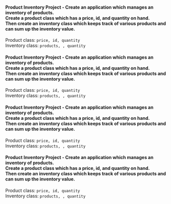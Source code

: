 ﻿<h4>Product Inventory Project - Create an application which manages an inventory of products. <br/> 
    Create a product class which has a price, id, and quantity on hand. <br/>
     Then create an inventory class which keeps track of various products and can sum up the inventory value.</h4>

Product class: `
price, id, quantity
`<br/>Inventory class: `
products, , quantity
`<h4>Product Inventory Project - Create an application which manages an inventory of products. <br/> 
    Create a product class which has a price, id, and quantity on hand. <br/>
     Then create an inventory class which keeps track of various products and can sum up the inventory value.</h4>

Product class: `
price, id, quantity
`<br/>Inventory class: `
products, , quantity
`<h4>Product Inventory Project - Create an application which manages an inventory of products. <br/> 
    Create a product class which has a price, id, and quantity on hand. <br/>
     Then create an inventory class which keeps track of various products and can sum up the inventory value.</h4>

Product class: `
price, id, quantity
`<br/>Inventory class: `
products, , quantity
`<h4>Product Inventory Project - Create an application which manages an inventory of products. <br/> 
    Create a product class which has a price, id, and quantity on hand. <br/>
     Then create an inventory class which keeps track of various products and can sum up the inventory value.</h4>

Product class: `
price, id, quantity
`<br/>Inventory class: `
products, , quantity
`